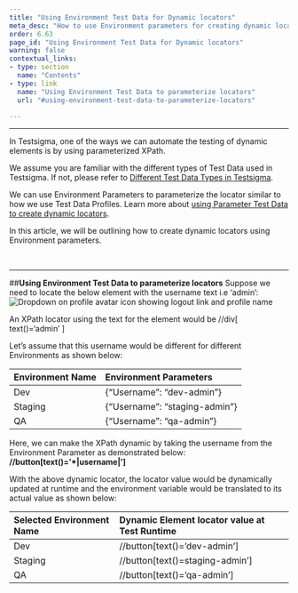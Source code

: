```yaml
---
title: "Using Environment Test Data for Dynamic locators"
meta_desc: "How to use Environment parameters for creating dynamic locator values in Elements."
order: 6.63
page_id: "Using Environment Test Data for Dynamic locators"
warning: false
contextual_links:
- type: section
  name: "Contents"
- type: link
  name: "Using Environment Test Data to parameterize locators"
  url: "#using-environment-test-data-to-parameterize-locators"

---
```


---
In Testsigma, one of the ways we can automate the testing of dynamic elements is by using parameterized XPath.

We assume you are familiar with the different types of Test Data used in Testsigma. If not, please refer to [Different Test Data Types in Testsigma](https://testsigma.com/docs/test-data/types/overview/).

We can use Environment Parameters to parameterize the locator similar to how we use Test Data Profiles. Learn more about [using Parameter Test Data to create dynamic locators](https://testsigma.com/docs/elements/dynamic-elements/with-parameter-test-data/).

In this article, we will be outlining how to create dynamic locators using Environment parameters.

<br>

---
##**Using Environment Test Data to parameterize locators**
Suppose we need to locate the below element with the username text i.e  ‘admin’:
![Dropdown on profile avatar icon showing logout link and profile name](https://docs.testsigma.com/images/with-environment-data/profile-icon-dropdown-links-username.png)

An XPath locator using the text for the element would be //div[ text()=‘admin’ ]


Let’s assume that this username would be different for different Environments as shown below:

| Environment Name     | Environment Parameters |
| :---        |    :---   |       
| Dev     | {“Username”: “dev-admin”} | 
| Staging   | {“Username”: “staging-admin”} | 
| QA  | {“Username”: “qa-admin”}  | 


Here, we can make the XPath dynamic by taking the username from the Environment Parameter as demonstrated below:
**//button[text()=’*|username|’]**

With the above dynamic locator, the locator value would be dynamically updated at runtime and the environment variable would be translated to its actual value as shown below:

| Selected Environment Name    |Dynamic Element locator value at Test Runtime |
| :---        |    :---   |       
| Dev     | //button[text()=’dev-admin’] | 
| Staging   | //button[text()=staging-admin’] | 
| QA  | //button[text()=’qa-admin’]  | 


